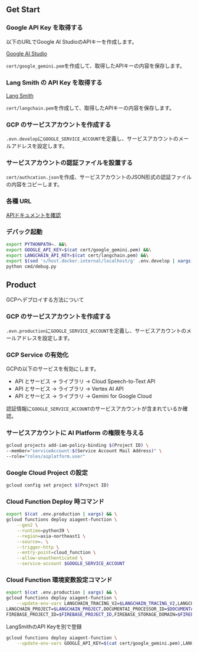 ## Get Start

### Google API Key を取得する

以下のURLでGoogle AI StudioのAPIキーを作成します。

[Google AI Studio](https://aistudio.google.com/app/apikey)

`cert/google_gemini.pem`を作成して、取得したAPIキーの内容を保存します。

### Lang Smith の API Key を取得する

[Lang Smith](https://smith.langchain.com/)

`cert/langchain.pem`を作成して、取得したAPIキーの内容を保存します。

### GCP のサービスアカウントを作成する

`.evn.develop`に`GOOGLE_SERVICE_ACCOUNT`を定義し、サービスアカウントのメールアドレスを設定します。

### サービスアカウントの認証ファイルを設置する

`cert/authcation.json`を作成、サービスアカウントのJSON形式の認証ファイルの内容をコピーします。

### 各種 URL

[APIドキュメントを確認](http://localhost:8002)

### デバック起動

```bash
export PYTHONPATH=. &&\
export GOOGLE_API_KEY=$(cat cert/google_gemini.pem) &&\
export LANGCHAIN_API_KEY=$(cat cert/langchain.pem) &&\
export $(sed 's/host.docker.internal/localhost/g' .env.develop | xargs) &&\
python cmd/debug.py
```

## Product
GCPへデプロイする方法について

### GCP のサービスアカウントを作成する

`.evn.production`に`GOOGLE_SERVICE_ACCOUNT`を定義し、サービスアカウントのメールアドレスを設定します。

### GCP Service の有効化

GCPの以下のサービスを有効にします。

- API とサービス -> ライブラリ -> Cloud Speech-to-Text API
- API とサービス -> ライブラリ -> Vertex AI API
- API とサービス -> ライブラリ -> Gemini for Google Cloud

認証情報に`GOOGLE_SERVICE_ACCOUNT`のサービスアカウントが含まれているか確認。

### サービスアカウントに AI Platform の権限を与える

```bash
gcloud projects add-iam-policy-binding $(Project ID) \
--member="serviceAccount:$(Service Account Mail Address)" \
--role="roles/aiplatform.user"
```

### Google Cloud Project の設定
```bash
gcloud config set project $(Project ID)
```

### Cloud Function Deploy 時コマンド
```bash
export $(cat .env.production | xargs) && \
gcloud functions deploy aiagent-function \
    --gen2 \
    --runtime=python39 \
    --region=asia-northeast1 \
    --source=. \
    --trigger-http \
    --entry-point=cloud_function \
    --allow-unauthenticated \
    --service-account $GOOGLE_SERVICE_ACCOUNT
```

### Cloud Function 環境変数設定コマンド
```bash
export $(cat .env.production | xargs) && \
gcloud functions deploy aiagent-function \
    --update-env-vars LANGCHAIN_TRACING_V2=$LANGCHAIN_TRACING_V2,LANGCHAIN_ENDPOINT=$LANGCHAIN_ENDPOINT,\
LANGCHAIN_PROJECT=$LANGCHAIN_PROJECT,DOCUMENTAI_PROCESSOR_ID=$DOCUMENTAI_PROCESSOR_ID,\
FIREBASE_PROJECT_ID=$FIREBASE_PROJECT_ID,FIREBASE_STORAGE_DOMAIN=$FIREBASE_STORAGE_DOMAIN
```

LangSmithのAPI Keyを別で登録

```bash
gcloud functions deploy aiagent-function \
    --update-env-vars GOOGLE_API_KEY=$(cat cert/google_gemini.pem),LANGCHAIN_API_KEY=$(cat cert/langchain.pem)
```